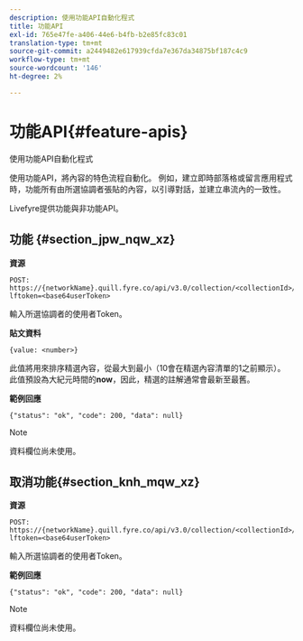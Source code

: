 ```yaml
---
description: 使用功能API自動化程式
title: 功能API
exl-id: 765e47fe-a406-44e6-b4fb-b2e85fc83c01
translation-type: tm+mt
source-git-commit: a2449482e617939cfda7e367da34875bf187c4c9
workflow-type: tm+mt
source-wordcount: '146'
ht-degree: 2%

---
```


# 功能API{#feature-apis}

使用功能API自動化程式

使用功能API，將內容的特色流程自動化。 例如，建立即時部落格或留言應用程式時，功能所有由所選協調者張貼的內容，以引導對話，並建立串流內的一致性。

Livefyre提供功能與非功能API。

## 功能 {#section_jpw_nqw_xz}

**資源**

```
POST: https://{networkName}.quill.fyre.co/api/v3.0/collection/<collectionId>/feature/<commentId>/?lftoken=<base64userToken>
```

輸&#x200B;入所選協調者的使用者Token。

**貼文資料**

```
{value: <number>} 
```

此值將用來排序精選內容，從最大到最小（10會在精選內容清單的1之前顯示）。 此值預設為大紀元時間的&#x200B;**now**，因此，精選的註解通常會最新至最舊。

**範例回應**

```
{"status": "ok", "code": 200, "data": null} 
```

>[!NOTE]
>
>資料欄位尚未使用。

## 取消功能{#section_knh_mqw_xz}

**資源**

```
POST: https://{networkName}.quill.fyre.co/api/v3.0/collection/<collectionId>/unfeature/<commentId>/?lftoken=<base64userToken>
```

輸入所選協調者的使用者Token。

**範例回應**

```
{"status": "ok", "code": 200, "data": null} 
```

>[!NOTE]
>
>資料欄位尚未使用。
